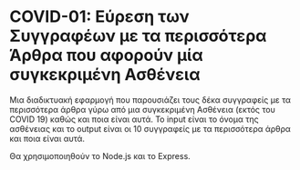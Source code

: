 # COVID-01: Εύρεση των Συγγραφέων με τα περισσότερα Άρθρα που αφορούν μία συγκεκριμένη Ασθένεια

Mια διαδικτυακή εφαρμογή που παρουσιάζει τους δέκα συγγραφείς με τα περισσότερα άρθρα γύρω από μια συγκεκριμένη Ασθένεια (εκτός του COVID 19) καθώς και ποια είναι αυτά. To input είναι το όνομα της ασθένειας και το output είναι οι 10 συγγραφείς με τα περισσότερα άρθρα και ποια είναι αυτά.

Θα χρησιμοποιηθούν το Node.js και το Express.


